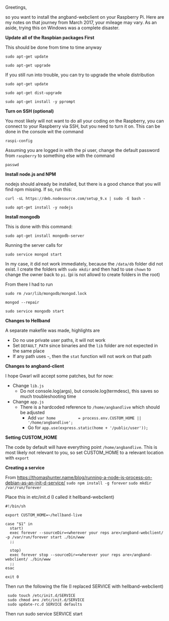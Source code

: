 Greetings,

so you want to install the angband-webclient on your Raspberry Pi.
Here are my notes on that journey from March 2017, your mileage may vary.
As an aside, trying this on Windows was a complete disaster.

**Update all of the Raspbian packages First**

This should be done from time to time anyway

`sudo apt-get update`

`sudo apt-get upgrade`

If you still run into trouble, you can try to upgrade the whole distribution

`sudo apt-get update`

`sudo apt-get dist-upgrade`

`sudo apt-get install -y pprompt`


**Turn on SSH (optional)**

You most likely will not want to do all your coding on the Raspberry,
you can connect to your Raspberry via SSH, but you need to turn it on.
This can be done in the console wit the command

`raspi-config`

Assuming you are logged in with the pi user, change the default password
from `raspberry` to something else with the command

`passwd`

**Install node.js and NPM**

nodejs should already be installed, but there is a good chance that you
will find npm missing. If so, run this:

`curl -sL https://deb.nodesource.com/setup_9.x | sudo -E bash -`

`sudo apt-get install -y nodejs`

**Install mongodb**

This is done with this command:

`sudo apt-get install mongodb-server`

Running the server calls for 

`sudo service mongod start`

In my case, it did not work immediately, because the `/data/db` folder
did not exist. I create the folders with `sudo mkdir` and then had to
use `chown` to change the owner back to `pi`. (pi is not allowd to 
create folders in the root)

From there I had to run

`sudo rm /var/lib/mongodb/mongod.lock`

`mongod --repair`

`sudo service mongodb start`


**Changes to Hellband**

A separate makefile was made, highlights are
* Do no use private user paths, it will not work
* Set `DEFAULT_PATH` since binaries and the `lib` folder are not expected in the same place
* If any path uses `~`, then the `stat` function will not work on that path

**Changes to angband-client**

I hope Gwarl will accept some patches, but for now:
* Change `lib.js`
  * Do not console.log(args), but console.log(termdesc), this saves so much troubleshooting time
* Change `app.js`
  * There is a hardcoded reference to `/home/angbandlive` which should be adjusted
      * Add `var home          = process.env.CUSTOM_HOME || '/home/angbandlive';`
      * Go for `app.use(express.static(home + '/public/user'));`
  
**Setting CUSTOM_HOME**

The code by default will have everything point `/home/angbandlive`.
This is most likely not relevant to you, so set CUSTOM_HOME to a relevant location with `export`

**Creating a service**

From https://thomashunter.name/blog/running-a-node-js-process-on-debian-as-an-init-d-service/
`sudo npm install -g forever`
`sudo mkdir /var/run/forever`

Place this in etc/init.d (I called it hellband-webclient)

    #!/bin/sh

    export CUSTOM_HOME=~/hellband-live

    case "$1" in
      start)
      exec forever --sourceDir=<wherever your reps are>/angband-webclient/ -p /var/run/forever start ./bin/www
      ;;

      stop)
      exec forever stop --sourceDir=<wherever your reps are>/angband-webclient/ ./bin/www
      ;;
    esac

    exit 0
    
 Then run the following the file (I replaced SERVICE with hellband-webclient)
 
     sudo touch /etc/init.d/SERVICE
     sudo chmod a+x /etc/init.d/SERVICE
     sudo update-rc.d SERVICE defaults

Then run sudo service SERVICE start
